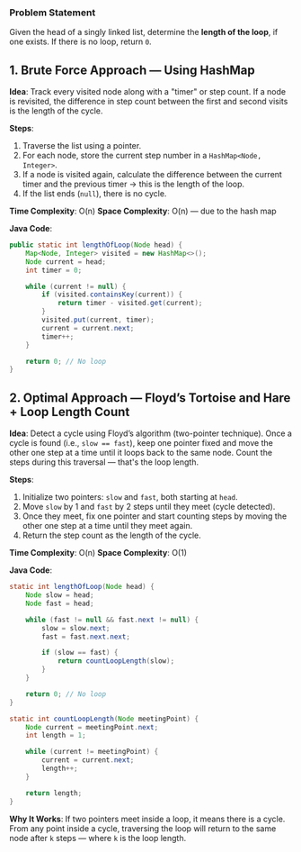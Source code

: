 ### Problem Statement

Given the head of a singly linked list, determine the **length of the loop**, if one exists. If there is no loop, return `0`.


## 1. Brute Force Approach — Using HashMap

**Idea**:
Track every visited node along with a "timer" or step count.
If a node is revisited, the difference in step count between the first and second visits is the length of the cycle.

**Steps**:

1. Traverse the list using a pointer.
2. For each node, store the current step number in a `HashMap<Node, Integer>`.
3. If a node is visited again, calculate the difference between the current timer and the previous timer → this is the length of the loop.
4. If the list ends (`null`), there is no cycle.

**Time Complexity**: O(n)
**Space Complexity**: O(n) — due to the hash map

**Java Code**:

```java
public static int lengthOfLoop(Node head) {
    Map<Node, Integer> visited = new HashMap<>();
    Node current = head;
    int timer = 0;

    while (current != null) {
        if (visited.containsKey(current)) {
            return timer - visited.get(current);
        }
        visited.put(current, timer);
        current = current.next;
        timer++;
    }

    return 0; // No loop
}
```

## 2. Optimal Approach — Floyd’s Tortoise and Hare + Loop Length Count

**Idea**:
Detect a cycle using Floyd’s algorithm (two-pointer technique).
Once a cycle is found (i.e., `slow == fast`), keep one pointer fixed and move the other one step at a time until it loops back to the same node. Count the steps during this traversal — that's the loop length.

**Steps**:

1. Initialize two pointers: `slow` and `fast`, both starting at `head`.
2. Move `slow` by 1 and `fast` by 2 steps until they meet (cycle detected).
3. Once they meet, fix one pointer and start counting steps by moving the other one step at a time until they meet again.
4. Return the step count as the length of the cycle.

**Time Complexity**: O(n)
**Space Complexity**: O(1)

**Java Code**:

```java
static int lengthOfLoop(Node head) {
    Node slow = head;
    Node fast = head;

    while (fast != null && fast.next != null) {
        slow = slow.next;
        fast = fast.next.next;

        if (slow == fast) {
            return countLoopLength(slow);
        }
    }

    return 0; // No loop
}

static int countLoopLength(Node meetingPoint) {
    Node current = meetingPoint.next;
    int length = 1;

    while (current != meetingPoint) {
        current = current.next;
        length++;
    }

    return length;
}
```

**Why It Works**:
If two pointers meet inside a loop, it means there is a cycle. From any point inside a cycle, traversing the loop will return to the same node after `k` steps — where `k` is the loop length.